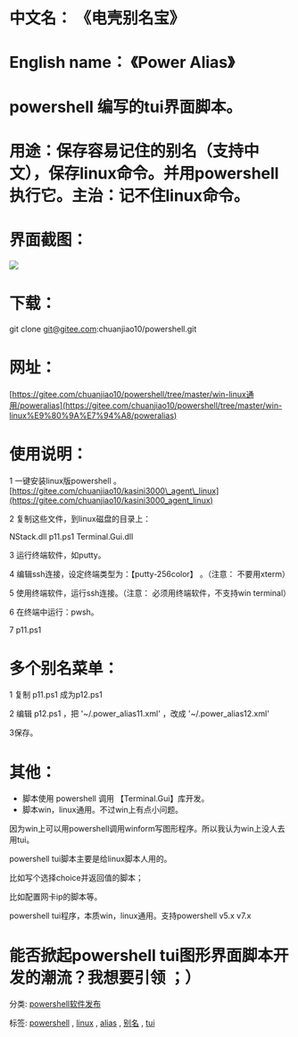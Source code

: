 ﻿# 中文名： 《电壳别名宝》

# English name： 《Power Alias》

# powershell 编写的tui界面脚本。

# 用途：保存容易记住的别名（支持中文），保存linux命令。并用powershell执行它。主治：记不住linux命令。

# 界面截图：

![](https://img2020.cnblogs.com/blog/456691/202110/456691-20211013174548435-602360785.gif)

# 下载：

git clone git@gitee.com:chuanjiao10/powershell.git

# 网址：

[https://gitee.com/chuanjiao10/powershell/tree/master/win-linux通用/poweralias](https://gitee.com/chuanjiao10/powershell/tree/master/win-linux%E9%80%9A%E7%94%A8/poweralias)

# 使用说明：

1 一键安装linux版powershell 。 [https://gitee.com/chuanjiao10/kasini3000\_agent\_linux](https://gitee.com/chuanjiao10/kasini3000_agent_linux)

2 复制这些文件，到linux磁盘的目录上：

NStack.dll
p11.ps1
Terminal.Gui.dll

3 运行终端软件，如putty。

4 编辑ssh连接，设定终端类型为：【putty-256color】 。（注意： 不要用xterm）

5 使用终端软件，运行ssh连接。（注意： 必须用终端软件，不支持win terminal）

6 在终端中运行：pwsh。

7 p11.ps1

# 多个别名菜单：

1 复制 p11.ps1 成为p12.ps1

2 编辑 p12.ps1 ，把 '\~/.power\_alias11.xml' ，改成 '\~/.power\_alias12.xml'

3保存。

# 其他：

* 脚本使用 powershell 调用 【Terminal.Gui】库开发。
* 脚本win，linux通用。不过win上有点小问题。

因为win上可以用powershell调用winform写图形程序。所以我认为win上没人去用tui。

powershell tui脚本主要是给linux脚本人用的。

比如写个选择choice并返回值的脚本；

比如配置网卡ip的脚本等。

powershell tui程序，本质win，linux通用。支持powershell v5.x v7.x

# 能否掀起powershell tui图形界面脚本开发的潮流？我想要引领 ；）

分类: [powershell软件发布](https://www.cnblogs.com/piapia/category/420582.html)

标签: [powershell](https://www.cnblogs.com/piapia/tag/powershell/) , [linux](https://www.cnblogs.com/piapia/tag/linux/) , [alias](https://www.cnblogs.com/piapia/tag/alias/) , [别名](https://www.cnblogs.com/piapia/tag/%E5%88%AB%E5%90%8D/) , [tui](https://www.cnblogs.com/piapia/tag/tui/)


